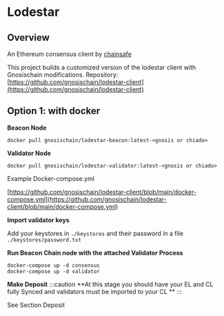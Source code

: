 ---
---

# Lodestar



## Overview 

An Ethereum consensus client by [chainsafe]([https://lodestar.chainsafe.io/](https://lodestar.chainsafe.io/)) 

This project builds a customized version of the lodestar client with Gnosischain modifications.
Repository: [https://github.com/gnosischain/lodestar-client](https://github.com/gnosischain/lodestar-client) 


## Option 1: with docker

**Beacon Node**


```
docker pull gnosischain/lodestar-beacon:latest-<gnosis or chiado> 
```


**Validator Node**


```
docker pull gnosischain/lodestar-validator:latest-<gnosis or chiado> 
```


Example Docker-compose.yml 

[https://github.com/gnosischain/lodestar-client/blob/main/docker-compose.yml](https://github.com/gnosischain/lodestar-client/blob/main/docker-compose.yml) 

**Import validator keys**

Add your keystores in `./keystores` and their password in a file `./keystores/password.txt` 

**Run Beacon Chain node with the attached Validator Process**


```
docker-compose up -d consensus
docker-compose up -d validator
```

**Make Deposit**
:::caution
**At this stage you should have your EL and CL fully Synced and validators must be imported to your CL **
:::

See Section Deposit